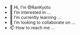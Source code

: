 - 👋 Hi, I’m @RanKyoto
- 👀 I’m interested in ...
- 🌱 I’m currently learning ...
- 💞️ I’m looking to collaborate on ...
- 📫 How to reach me ...

<!---
RanKyoto/RanKyoto is a ✨ special ✨ repository because its `README.md` (this file) appears on your GitHub profile.
You can click the Preview link to take a look at your changes.
--->
